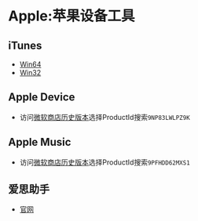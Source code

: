 # Apple:苹果设备工具
## iTunes
- [Win64](https://www.apple.com/itunes/download/win64)
- [Win32](https://www.apple.com/itunes/download/win32)

## Apple Device
- 访问[微软商店历史版本](https://store.rg-adguard.net/)选择ProductId搜索`9NP83LWLPZ9K`

## Apple Music
- 访问[微软商店历史版本](https://store.rg-adguard.net/)选择ProductId搜索`9PFHDD62MXS1`

## 爱思助手
- [官网](https://www.i4.cn/)